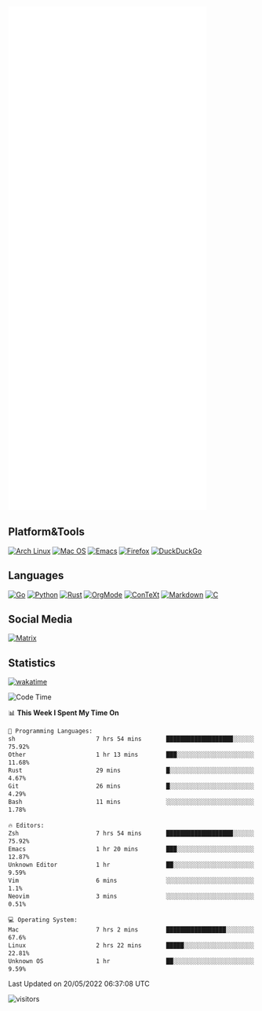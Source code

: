 ![Metrics](https://github.com/SteamedFish/SteamedFish/blob/master/github-metrics.svg)

## Platform&Tools

[![Arch Linux](https://img.shields.io/badge/ArchLinux-1793D1?logo=arch-linux&logoColor=fff&style=flat-square)](https://archlinux.org/)
[![Mac OS](https://img.shields.io/badge/MacOS-000000?style=flat-square&logo=macos&logoColor=F0F0F0)](https://www.apple.com/macos/)
[![Emacs](https://img.shields.io/badge/Emacs-%237F5AB6.svg?&style=flat-square&logo=gnu-emacs&logoColor=white)](https://www.gnu.org/software/emacs/)
[![Firefox](https://img.shields.io/badge/Firefox-FF7139?style=flat-square&logo=Firefox-Browser&logoColor=white)](https://firefox.com/)
[![DuckDuckGo](https://img.shields.io/badge/DuckDuckGo-DE5833?style=flat-square&logo=DuckDuckGo&logoColor=white)](https://duckduckgo.com/)

## Languages

[![Go](https://img.shields.io/badge/Golang-%2300ADD8.svg?style=flat-square&logo=go&logoColor=white)](https://golang.org/)
[![Python](https://img.shields.io/badge/Python-3670A0?style=flat-square&logo=python&logoColor=ffdd54)](https://www.python.org/)
[![Rust](https://img.shields.io/badge/Rust-%23000000.svg?style=flat-square&logo=rust&logoColor=white)](https://www.rust-lang.org/)
[![OrgMode](https://img.shields.io/badge/OrgMode-%23000000.svg?style=flat-square&logo=org&logoColor=white)](https://orgmode.org/)
[![ConTeXt](https://img.shields.io/badge/ConTeXt-%23008080.svg?style=flat-square&logo=latex&logoColor=white)](https://contextgarden.net/)
[![Markdown](https://img.shields.io/badge/MarkDown-%23000000.svg?style=flat-square&logo=markdown&logoColor=white)](https://daringfireball.net/projects/markdown/)
[![C](https://img.shields.io/badge/C-%2300599C.svg?style=flat-square&logo=c&logoColor=white)](https://www.iso.org/standard/74528.html)

## Social Media

[![Matrix](https://img.shields.io/badge/SteamedFish-2CA5E0?style=social&logo=matrix&logoColor=black)](https://matrix.to/#/@i:steamedfish.org)

## Statistics
[![wakatime](https://wakatime.com/badge/user/168280d6-fcf2-4b4f-ad3a-dc4612f35b38.svg)](https://wakatime.com/@168280d6-fcf2-4b4f-ad3a-dc4612f35b38)

<!--START_SECTION:waka-->
![Code Time](http://img.shields.io/badge/Code%20Time-1%2C818%20hrs%2050%20mins-blue)

📊 **This Week I Spent My Time On** 

```text
💬 Programming Languages: 
sh                       7 hrs 54 mins       ███████████████████░░░░░░   75.92% 
Other                    1 hr 13 mins        ███░░░░░░░░░░░░░░░░░░░░░░   11.68% 
Rust                     29 mins             █░░░░░░░░░░░░░░░░░░░░░░░░   4.67% 
Git                      26 mins             █░░░░░░░░░░░░░░░░░░░░░░░░   4.29% 
Bash                     11 mins             ░░░░░░░░░░░░░░░░░░░░░░░░░   1.78%

🔥 Editors: 
Zsh                      7 hrs 54 mins       ███████████████████░░░░░░   75.92% 
Emacs                    1 hr 20 mins        ███░░░░░░░░░░░░░░░░░░░░░░   12.87% 
Unknown Editor           1 hr                ██░░░░░░░░░░░░░░░░░░░░░░░   9.59% 
Vim                      6 mins              ░░░░░░░░░░░░░░░░░░░░░░░░░   1.1% 
Neovim                   3 mins              ░░░░░░░░░░░░░░░░░░░░░░░░░   0.51%

💻 Operating System: 
Mac                      7 hrs 2 mins        █████████████████░░░░░░░░   67.6% 
Linux                    2 hrs 22 mins       █████░░░░░░░░░░░░░░░░░░░░   22.81% 
Unknown OS               1 hr                ██░░░░░░░░░░░░░░░░░░░░░░░   9.59%

```


 Last Updated on 20/05/2022 06:37:08 UTC
<!--END_SECTION:waka-->

![visitors](https://visitor-badge.laobi.icu/badge?page_id=SteamedFish.SteamedFish)
